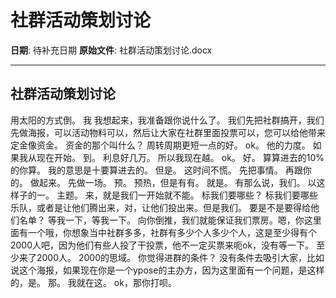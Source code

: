 # 社群活动策划讨论

**日期**: 待补充日期
**原始文件**: 社群活动策划讨论.docx

---

## 社群活动策划讨论

用太阳的方式倒。
我
我想起来，我准备跟你说什么了。
我们先把社群搞开，我们先做海报，可以活动物料可以，然后让大家在社群里面投票可以，您可以给他带来定金像资金。
资金的那个叫什么？
周转周期更短一点的好。
ok。
他的力度。
如果我从现在开始。
到。
利息好几万。
所以我现在越。
ok。
好。
算算进去的10%的你算。
我的意思是十要算进去的。
但是。
这时间不慌。
先把事情。
再跟你的。
做起来。
先做一场。
预。
预热，但是有有。
就是。
有那么说，我们。
以这样子的一。
主题。
来，就是我们一开始就不能。
标我们要哪些？
标我们要哪些乐队，或者是让他们腾出来，对，让他们投出来。但是我们。
要是不是要得给他们名单？
等我一下，等我一下。
向你倒推，我们就能保证我们票房。嗯，你这里面有一个哦，你想象当中社群多多，社群有多少个人多少个人，这是至少得有个2000人吧，因为他们有些人投了干投票，他不一定买票来呃ok，没有等一下。
至少来了2000人。
2000的思域。
你觉得进群的条件？
没有条件去吸引大家，比如说这个海报，如果现在你是一个ypose的主办方，因为这里面有一个问题，是这样的，是。
那。
我就在这。
ok，那你打呗。

